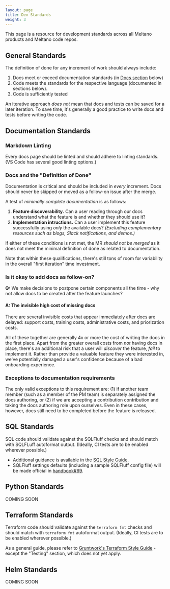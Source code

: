 ```yaml
---
layout: page
title: Dev Standards
weight: 3
---
```


This page is a resource for development standards across all Meltano products and Meltano code repos.


## General Standards

The definition of done for any increment of work should always include:

1. Docs meet or exceed documentation standards (in [Docs section](#Documentation_Standards) below)
1. Code meets the standards for the respective language (documented in sections below).
1. Code is sufficiently tested

An iterative approach _does not_ mean that docs and tests can be saved for a later iteration. To save time, it's generally a good practice to write docs and tests before writing the code.

## Documentation Standards

### Markdown Linting

Every docs page should be linted and should adhere to linting standards. (VS Code has several good linting options.)

### Docs and the "Definition of Done"

Documentation is critical and should be included in _every_ increment. Docs should never be skipped or moved as a follow-on issue after the merge.

A test of _minimally complete documentation_ is as follows:

1. **Feature discoverability.** Can a user reading through our docs understand what the feature is and whether they should use it?
2. **Implementation intructions.** Can a user implement this feature successfully using _only_ the available docs? _(Excluding complementary resources such as blogs, Slack notifications, and demos.)_

If either of these conditions is not met, the MR _should not be merged_ as it does not meet the minimal definition of done as related to documentation.

Note that within these qualifications, there's still tons of room for variability in the overall "first iteration" time investment.

### Is it okay to add docs as follow-on?

**Q:** We make decisions to postpone certain components all the time - why not allow docs to be created after the feature launches?

#### A: The invisible high cost of missing docs

There are several invisible costs that appear immediately after docs are delayed: support costs, training costs, administrative costs, and priorization costs.

All of these together are generally 4x or more the cost of writing the docs in the first place. 
Apart from the greater overall costs from _not_ having docs in place, there's an additional risk that a user will _discover_ the feature, _fail_ to implement it. Rather than provide a valuable feature they were interested in, we've potentially damaged a user's confidence because of a bad onboarding experience.

### Exceptions to documentation requirements

The only valid exceptions to this requirement are: (1) if another team member (such as a member of the PM team) is separately assigned the docs authoring, or (2) if we are accepting a contribution contribution and taking the docs authoring role upon ourselves. Even in these cases, however, docs still need to be completed before the feature is released.

## SQL Standards

SQL code should validate against the SQLFluff checks and should match with SQLFLuff autoformat output. (Ideally, CI tests are to be enabled wherever possible.)

- Additional guidance is available in the [SQL Style Guide](../_data-team/sql-style-guide.md).
- SQLFluff settings defaults (including a sample SQLFluff config file) will be made official in [handbook#69](https://gitlab.com/meltano/handbook/-/issues/69).

## Python Standards

COMING SOON

## Terraform Standards

Terraform code should validate against the `terraform fmt` checks and should match with `terraform fmt` autoformat output. (Ideally, CI tests are to be enabled wherever possible.)

As a general guide, please refer to [Gruntwork's Terraform Style Guide](https://docs.gruntwork.io/guides/style/terraform-style-guide/) - except the "Testing" section, which does not yet apply.

## Helm Standards

COMING SOON
